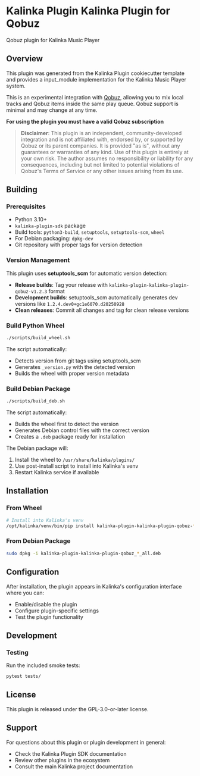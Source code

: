 # Kalinka Plugin Kalinka Plugin for Qobuz

Qobuz plugin for Kalinka Music Player

## Overview

This plugin was generated from the Kalinka Plugin cookiecutter template and provides a input_module implementation for the Kalinka Music Player system.

This is an experimental integration with [Qobuz](https://www.qobuz.com), allowing you to mix local tracks and Qobuz items inside the same play queue. Qobuz support is minimal and may change at any time.

**For using the plugin you must have a valid Qobuz subscription**

>**Disclaimer**: This plugin is an independent, community-developed integration and is not affiliated with, endorsed by, or supported by Qobuz or its parent companies. It is provided "as is", without any guarantees or warranties of any kind. Use of this plugin is entirely at your own risk. The author assumes no responsibility or liability for any consequences, including but not limited to potential violations of Qobuz's Terms of Service or any other issues arising from its use.

## Building

### Prerequisites
- Python 3.10+
- `kalinka-plugin-sdk` package
- Build tools: `python3-build`, `setuptools`, `setuptools-scm`, `wheel`
- For Debian packaging: `dpkg-dev`
- Git repository with proper tags for version detection

### Version Management
This plugin uses **setuptools_scm** for automatic version detection:
- **Release builds**: Tag your release with `kalinka-plugin-kalinka-plugin-qobuz-v1.2.3` format
- **Development builds**: setuptools_scm automatically generates dev versions like `1.2.4.dev0+gc1e6070.d20250928`
- **Clean releases**: Commit all changes and tag for clean release versions

### Build Python Wheel
```bash
./scripts/build_wheel.sh
```
The script automatically:
- Detects version from git tags using setuptools_scm
- Generates `_version.py` with the detected version
- Builds the wheel with proper version metadata

### Build Debian Package
```bash
./scripts/build_deb.sh
```
The script automatically:
- Builds the wheel first to detect the version
- Generates Debian control files with the correct version
- Creates a `.deb` package ready for installation

The Debian package will:
1. Install the wheel to `/usr/share/kalinka/plugins/`
2. Use post-install script to install into Kalinka's venv
3. Restart Kalinka service if available

## Installation

### From Wheel
```bash
# Install into Kalinka's venv
/opt/kalinka/venv/bin/pip install kalinka-plugin-kalinka-plugin-qobuz-*.whl
```

### From Debian Package
```bash
sudo dpkg -i kalinka-plugin-kalinka-plugin-qobuz_*_all.deb
```

## Configuration

After installation, the plugin appears in Kalinka's configuration interface where you can:
- Enable/disable the plugin
- Configure plugin-specific settings
- Test the plugin functionality

## Development

### Testing
Run the included smoke tests:

```bash
pytest tests/
```

## License

This plugin is released under the GPL-3.0-or-later license.

## Support

For questions about this plugin or plugin development in general:
- Check the Kalinka Plugin SDK documentation
- Review other plugins in the ecosystem
- Consult the main Kalinka project documentation
